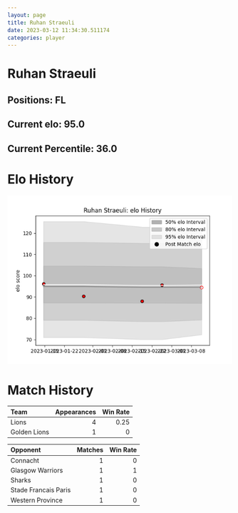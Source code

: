 ```yaml
---  
layout: page  
title: Ruhan Straeuli  
date: 2023-03-12 11:34:30.511174  
categories: player  
---
```

# Ruhan Straeuli

## Positions: FL

## Current elo: 95.0

## Current Percentile: 36.0

# Elo History


![elo history](history_RuhanStraeuli.png)
# Match History


| Team         |   Appearances |   Win Rate |
|:-------------|--------------:|-----------:|
| Lions        |             4 |       0.25 |
| Golden Lions |             1 |       0    |

| Opponent             |   Matches |   Win Rate |
|:---------------------|----------:|-----------:|
| Connacht             |         1 |          0 |
| Glasgow Warriors     |         1 |          1 |
| Sharks               |         1 |          0 |
| Stade Francais Paris |         1 |          0 |
| Western Province     |         1 |          0 |